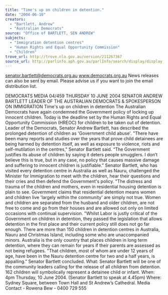 ```yaml
---
title: "Time's up on children in detention."
date: "2004-06-10"
creators:
  - "Bartlett, Andrew"
  - "Australian Democrats"
source: "Office of BARTLETT, SEN ANDREW"
subjects:
  - "Immigration detention centres"
  - "Human Rights and Equal Opportunity Commission"
  - "Children"
trove_url: http://trove.nla.gov.au/version/211267367
source_url: http://parlinfo.aph.gov.au/parlInfo/search/display/display.w3p;query=Id%3A%22media/pressrel/H3SC6%22
---
```


 

 

 senator.bartlett@democrats.org.au     www.democrats.org.au  News releases can also be sent by email. Please advise us if you want to join the email distribution list. 

 DEMOCRATS  MEDIA 04/459 THURSDAY 10 JUNE 2004   SENATOR ANDREW BARTLETT LEADER OF THE AUSTRALIAN DEMOCRATS & SPOKESPERSON ON IMMIGRATION Time's up on children in detention The Australian Democrats have again condemned the Government policy of locking up innocent children. Today is the deadline set by the Human Rights and Equal Opportunity Commission (HREOC) for children to be taken out of detention.   Leader of the Democrats, Senator Andrew Bartlett, has described the prolonged detention of children as 'Government child abuse'. "There have been many reports and studies over the years that prove child detainees are being harmed by detention itself, as well as exposure to violence, riots and self-mutilation in the centres," Senator Bartlett said. “The Government justifies its abuse of children by saying it deters people smugglers.  I don’t believe this is true, but in any case, no policy that causes massive damage and suffering to innocent children is justifiable.” Senator Bartlett, who has visited every detention centre in Australia as well as Nauru, challenged the Minister for Immigration to meet with the children, hear their questions and their cries and then defend the Government's policy. "The distress and trauma of the children and mothers, even in residential housing detention is plain to see.   Government claims that residential detention means women and children live 'largely within the community' are simply not true.  Women and children are separated from the husband and older children, are not free to come and go from their houses and are allowed out only on limited occasions with continual supervision. "Whilst Labor is justly critical of the Government on children in detention, they passed the legislation that allows detention in the first place and their current policy still does not go far enough.   There are more than 150 children in detention centres in Australia, Nauru and Christmas Island, including some who are unaccompanied minors. Australia is the only country that places children in long term detention, where they can remain for years if their parents are assessed as not being refugees.  "That children, most of whom are under 12 years of age, have been in the Nauru detention centre for two and a half years, is appalling.” Senator Bartlett concluded. What: Senator Bartlett will be one of the community leaders calling for the release of all children from detention. 162 children will symbolically represent a detainee child or infant.  When: 4pm Thursday, 10 June 2004. (Senator Bartlett to speak at 4.45pm)   Where: Sydney Square, between Town Hall and St Andrew’s Cathedral. Media Contact - Rowena Bew - 0400 729 555  

